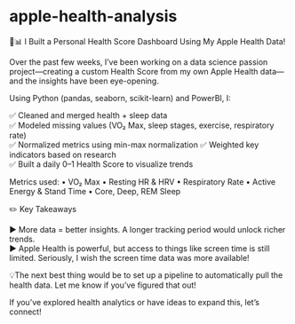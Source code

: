 # apple-health-analysis

🧠📊 I Built a Personal Health Score Dashboard Using My Apple Health Data!

Over the past few weeks, I’ve been working on a data science passion project—creating a custom Health Score from my own Apple Health data—and the insights have been eye-opening.

Using Python (pandas, seaborn, scikit-learn) and PowerBI, I:

✅ Cleaned and merged health + sleep data  
✅ Modeled missing values (VO₂ Max, sleep stages, exercise, respiratory rate)  
✅ Normalized metrics using min-max normalization 
✅ Weighted key indicators based on research  
✅ Built a daily 0–1 Health Score to visualize trends  

Metrics used:
• VO₂ Max
• Resting HR & HRV
• Respiratory Rate
• Active Energy & Stand Time
• Core, Deep, REM Sleep

✏️ Key Takeaways

▶️ More data = better insights. A longer tracking period would unlock richer trends.  
▶️ Apple Health is powerful, but access to things like screen time is still limited. Seriously, I wish the screen time data was more available!

💡The next best thing would be to set up a pipeline to automatically pull the health data. Let me know if you’ve figured that out!

If you’ve explored health analytics or have ideas to expand this, let’s connect!
